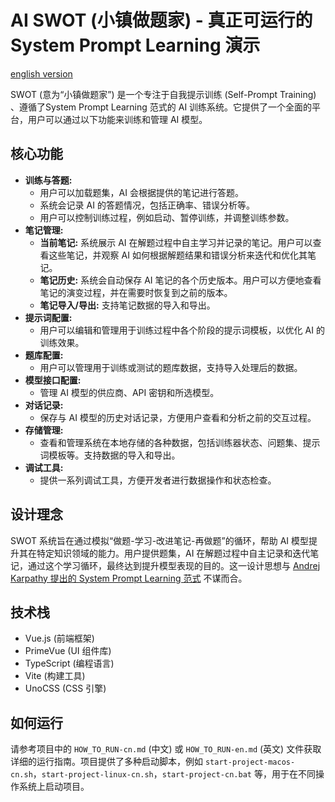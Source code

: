# AI SWOT (小镇做题家) - 真正可运行的 System Prompt Learning 演示

[english version](README.md)

SWOT (意为“小镇做题家”) 是一个专注于自我提示训练 (Self-Prompt Training) 、遵循了System Prompt Learning 范式的 AI 训练系统。它提供了一个全面的平台，用户可以通过以下功能来训练和管理 AI 模型。

## 核心功能

*   **训练与答题:**
    *   用户可以加载题集，AI 会根据提供的笔记进行答题。
    *   系统会记录 AI 的答题情况，包括正确率、错误分析等。
    *   用户可以控制训练过程，例如启动、暂停训练，并调整训练参数。
*   **笔记管理:**
    *   **当前笔记:** 系统展示 AI 在解题过程中自主学习并记录的笔记。用户可以查看这些笔记，并观察 AI 如何根据解题结果和错误分析来迭代和优化其笔记。
    *   **笔记历史:** 系统会自动保存 AI 笔记的各个历史版本。用户可以方便地查看笔记的演变过程，并在需要时恢复到之前的版本。
    *   **笔记导入/导出:** 支持笔记数据的导入和导出。
*   **提示词配置:**
    *   用户可以编辑和管理用于训练过程中各个阶段的提示词模板，以优化 AI 的训练效果。
*   **题库配置:**
    *   用户可以管理用于训练或测试的题库数据，支持导入处理后的数据。
*   **模型接口配置:**
    *   管理 AI 模型的供应商、API 密钥和所选模型。
*   **对话记录:**
    *   保存与 AI 模型的历史对话记录，方便用户查看和分析之前的交互过程。
*   **存储管理:**
    *   查看和管理系统在本地存储的各种数据，包括训练器状态、问题集、提示词模板等。支持数据的导入和导出。
*   **调试工具:**
    *   提供一系列调试工具，方便开发者进行数据操作和状态检查。

## 设计理念

SWOT 系统旨在通过模拟“做题-学习-改进笔记-再做题”的循环，帮助 AI 模型提升其在特定知识领域的能力。用户提供题集，AI 在解题过程中自主记录和迭代笔记，通过这个学习循环，最终达到提升模型表现的目的。这一设计思想与 [Andrej Karpathy 提出的 System Prompt Learning 范式](https://x.com/karpathy/status/1921368644069765486) 不谋而合。

## 技术栈

*   Vue.js (前端框架)
*   PrimeVue (UI 组件库)
*   TypeScript (编程语言)
*   Vite (构建工具)
*   UnoCSS (CSS 引擎)

## 如何运行

请参考项目中的 `HOW_TO_RUN-cn.md` (中文) 或 `HOW_TO_RUN-en.md` (英文) 文件获取详细的运行指南。项目提供了多种启动脚本，例如 `start-project-macos-cn.sh`，`start-project-linux-cn.sh`，`start-project-cn.bat` 等，用于在不同操作系统上启动项目。
